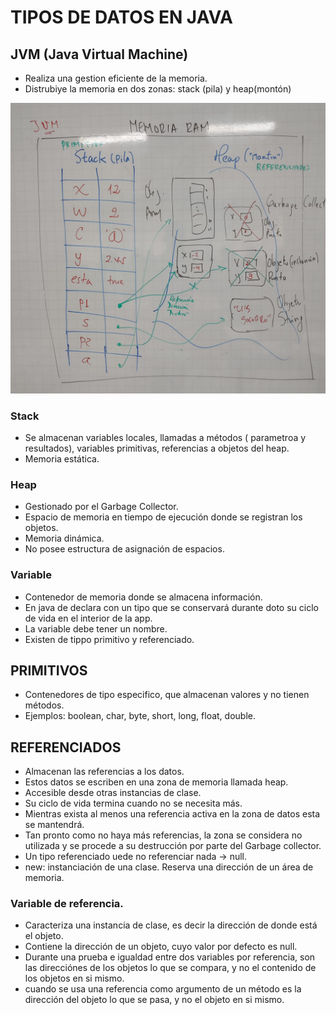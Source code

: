 # TIPOS DE DATOS EN JAVA

## JVM (Java Virtual Machine)

* Realiza una gestion eficiente de la memoria.
* Distrubiye la memoria en dos zonas: stack (pila) y heap(montón)

![RAM](/modelo/ram.jpeg.jpg)

### Stack
* Se almacenan variables locales, llamadas a métodos ( parametroa y resultados), variables primitivas, referencias a objetos del heap.
* Memoria estática.

### Heap
* Gestionado por el Garbage Collector.
* Espacio de memoria en tiempo de ejecución donde se registran los objetos.
* Memoria dinámica.
* No posee estructura de asignación de espacios.

### Variable
* Contenedor de memoria donde se almacena información.
* En java de declara con un tipo que se conservará durante doto su ciclo de vida en el interior de la app.
* La variable debe tener un nombre.
* Existen de tippo primitivo y referenciado.

## PRIMITIVOS
* Contenedores de tipo especifico, que almacenan valores y no tienen métodos.
* Ejemplos: boolean, char, byte, short, long, float, double.

## REFERENCIADOS
* Almacenan las referencias a los datos.
* Estos datos se escriben en una zona de memoria llamada heap.
* Accesible desde otras instancias de clase.
* Su ciclo de vida termina cuando no se necesita más.
* Mientras exista al menos una referencia activa en la zona de datos esta se mantendrá.
* Tan pronto como no haya más referencias, la zona se considera no utilizada y se procede a su destrucción por parte del Garbage collector.
* Un tipo referenciado uede no referenciar nada -> null.
* new: instanciación de una clase.  Reserva una dirección de un área de memoria.

### Variable de referencia.
* Caracteriza una instancia de clase, es decir la dirección de donde está el objeto.
* Contiene la dirección de un objeto, cuyo valor por defecto es null.
* Durante una prueba e igualdad entre dos variables por referencia, son las direcciónes de los objetos lo que se compara, y no el contenido de los objetos en si mismo.
* cuando se usa una referencia como argumento de un método es la dirección del objeto lo que se pasa, y no el objeto en si mismo.